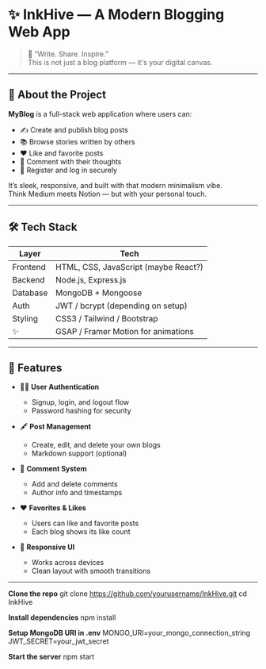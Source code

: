 # ✨ InkHive — A Modern Blogging Web App

> 📝 “Write. Share. Inspire.”  
> This is not just a blog platform — it's your digital canvas.

---

## 🧠 About the Project

**MyBlog** is a full-stack web application where users can:
- ✍️ Create and publish blog posts
- 📚 Browse stories written by others
- ❤️ Like and favorite posts
- 👥 Comment with their thoughts
- 🔐 Register and log in securely

It’s sleek, responsive, and built with that modern minimalism vibe.  
Think Medium meets Notion — but with your personal touch.

---

## 🛠️ Tech Stack

| Layer        | Tech                       |
|--------------|----------------------------|
| Frontend     | HTML, CSS, JavaScript (maybe React?) |
| Backend      | Node.js, Express.js        |
| Database     | MongoDB + Mongoose         |
| Auth         | JWT / bcrypt (depending on setup) |
| Styling      | CSS3 / Tailwind / Bootstrap |
| ✨    | GSAP / Framer Motion for  animations

---

## 🚀 Features

- 🧑‍💻 **User Authentication**
  - Signup, login, and logout flow
  - Password hashing for security

- 🖋️ **Post Management**
  - Create, edit, and delete your own blogs
  - Markdown support (optional)

- 💬 **Comment System**
  - Add and delete comments
  - Author info and timestamps

- ❤️ **Favorites & Likes**
  - Users can like and favorite posts
  - Each blog shows its like count

- 📱 **Responsive UI**
  - Works across devices
  - Clean layout with smooth transitions

---
**Clone the repo**
git clone https://github.com/yourusername/InkHive.git
cd InkHive

**Install dependencies**
npm install

**Setup MongoDB URI in .env**
MONGO_URI=your_mongo_connection_string
JWT_SECRET=your_jwt_secret

**Start the server**
npm start
